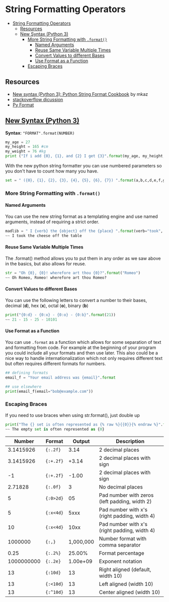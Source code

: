 String Formatting Operators
===========================

<!-- toc orderedList:0 -->

- [String Formatting Operators](#string-formatting-operators)
	- [Resources](#resources)
	- [New Syntax (Python 3)](#new-syntax-python-3httpsmkaztechpython-string-formathtml)
		- [More String Formatting with `.format()`](#more-string-formatting-with-format)
			- [Named Arguments](#named-arguments)
			- [Reuse Same Variable Multiple Times](#reuse-same-variable-multiple-times)
			- [Convert Values to different Bases](#convert-values-to-different-bases)
			- [Use Format as a Function](#use-format-as-a-function)
		- [Escaping Braces](#escaping-braces)

<!-- tocstop -->

Resources
---------

-	[New syntax (Python 3): Python String Format Cookbook](https://mkaz.tech/python-string-format.html) by mkaz
-	[stackoverflow dicussion](http://stackoverflow.com/questions/13945749/string-formatting-in-python-3)
-	[Py Format](https://pyformat.info)

[New Syntax (Python 3)](https://mkaz.tech/python-string-format.html)
--------------------------------------------------------------------

**Syntax**: `"FORMAT".format(NUMBER)`

```python
my_age = 27
my_height = 165 #cm
my_weight = 76 #kg
print ("If i add {0}, {1}, and {2} I get {3}".format(my_age, my_height, my_weight, my_age + my_height + my_weight))
```

With the new python string formatter you can use numbered parameters so you don't have to count how many you have.

```python
set = " ({0}, {1}, {2}, {3}, {4}, {5}, {6}, {7}) ".format(a,b,c,d,e,f,g)
```

### More String Formatting with `.format()`

#### Named Arguments

You can use the new string format as a templating engine and use named arguments, instead of requiring a strict order.

```python
madlib = " I {verb} the {object} off the {place} ".format(verb="took", object="cheese", place="table")
~~ I took the cheese off the table
```

#### Reuse Same Variable Multiple Times

The .format() method allows you to put them in any order as we saw above in the basics, but also allows for reuse.

```python
str = "Oh {0}, {0}! wherefore art thou {0}?".format("Romeo")
~~ Oh Romeo, Romeo! wherefore art thou Romeo?
```

#### Convert Values to different Bases

You can use the following letters to convert a number to their bases, decimal (**d**), hex (**x**), octal (**o**), binary (**b**\)

```python
print("{0:d} - {0:x} - {0:o} - {0:b}".format(21))
~~ 21 - 15 - 25 - 10101
```

#### Use Format as a Function

You can use `.format` as a function which allows for some separation of text and formatting from code. For example at the beginning of your program you could include all your formats and then use later. This also could be a nice way to handle internationalization which not only requires different text but often requires different formats for numbers.

```python
## defining formats
email_f = "Your email address was {email}".format

## use elsewhere
print(email_f(email="bob@example.com"))
```

### Escaping Braces

If you need to use braces when using str.format(), just double up

```python
print("The {} set is often represented as {% raw %}{{0}}{% endraw %}".format("empty"))
~~ The empty set is often represented as {0}
```

| Number     | Format    | Output    | Description                                   |
|------------|-----------|-----------|-----------------------------------------------|
| 3.1415926  | `{:.2f}`  | 3.14      | 2 decimal places                              |
| 3.1415926  | `{:+.2f}` | +3.14     | 2 decimal places with sign                    |
| -1         | `{:+.2f}` | -1.00     | 2 decimal places with sign                    |
| 2.71828    | `{:.0f}`  | 3         | No decimal places                             |
| 5          | `{:0>2d}` | 05        | Pad number with zeros (left padding, width 2) |
| 5          | `{:x<4d}` | 5xxx      | Pad number with x's (right padding, width 4)  |
| 10         | `{:x<4d}` | 10xx      | Pad number with x's (right padding, width 4)  |
| 1000000    | `{:,}`    | 1,000,000 | Number format with comma separator            |
| 0.25       | `{:.2%}`  | 25.00%    | Format percentage                             |
| 1000000000 | `{:.2e}`  | 1.00e+09  | Exponent notation                             |
| 13         | `{:10d}`  | 13        | Right aligned (default, width 10)             |
| 13         | `{:<10d}` | 13        | Left aligned (width 10)                       |
| 13         | `{:^10d}` | 13        | Center aligned (width 10)                     |
